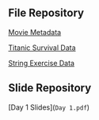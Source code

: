 ## File Repository
  
[Movie Metadata](movie_metadata.xls)

[Titanic Survival Data](titanic.csv)
 
[String Exercise Data](strings.csv)

## Slide Repository

[Day 1 Slides](`Day 1.pdf`)

